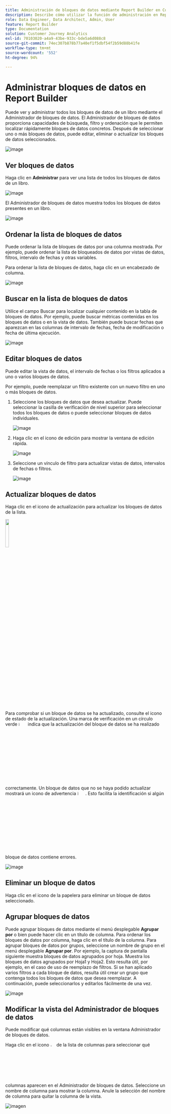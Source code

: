 ```yaml
---
title: Administración de bloques de datos mediante Report Builder en Customer Journey Analytics
description: Describe cómo utilizar la función de administración en Report Builder
role: Data Engineer, Data Architect, Admin, User
feature: Report Builder
type: Documentation
solution: Customer Journey Analytics
exl-id: 70103020-a4a9-43be-933c-bde5a6d088c8
source-git-commit: 74ec307b878b77a40ef1f5dbf54f2b59d88b41fe
workflow-type: tm+mt
source-wordcount: '552'
ht-degree: 94%

---
```


# Administrar bloques de datos en Report Builder

Puede ver y administrar todos los bloques de datos de un libro mediante el Administrador de bloques de datos. El Administrador de bloques de datos proporciona capacidades de búsqueda, filtro y ordenación que le permiten localizar rápidamente bloques de datos concretos. Después de seleccionar uno o más bloques de datos, puede editar, eliminar o actualizar los bloques de datos seleccionados.

![image](./assets/image52.png)

## Ver bloques de datos

Haga clic en **Administrar** para ver una lista de todos los bloques de datos de un libro.


![image](./assets/image53.png)

El Administrador de bloques de datos muestra todos los bloques de datos presentes en un libro. 

![image](./assets/image52.png)

## Ordenar la lista de bloques de datos

Puede ordenar la lista de bloques de datos por una columna mostrada. Por ejemplo, puede ordenar la lista de bloqueados de datos por vistas de datos, filtros, intervalo de fechas y otras variables.

Para ordenar la lista de bloques de datos, haga clic en un encabezado de columna.

![image](./assets/image54.png)

## Buscar en la lista de bloques de datos

Utilice el campo Buscar para localizar cualquier contenido en la tabla de bloques de datos. Por ejemplo, puede buscar métricas contenidas en los bloques de datos o en la vista de datos. También puede buscar fechas que aparezcan en las columnas de intervalo de fechas, fecha de modificación o fecha de última ejecución.

![image](./assets/image55.png)

## Editar bloques de datos

Puede editar la vista de datos, el intervalo de fechas o los filtros aplicados a uno o varios bloques de datos.

Por ejemplo, puede reemplazar un filtro existente con un nuevo filtro en uno o más bloques de datos.

1. Seleccione los bloques de datos que desea actualizar. Puede seleccionar la casilla de verificación de nivel superior para seleccionar todos los bloques de datos o puede seleccionar bloques de datos individuales.

   ![image](./assets/image56.png)

1. Haga clic en el icono de edición para mostrar la ventana de edición rápida.

   ![image](./assets/image58.png)

1. Seleccione un vínculo de filtro para actualizar vistas de datos, intervalos de fechas o filtros.

   ![image](./assets/image59.png)

## Actualizar bloques de datos

Haga clic en el icono de actualización para actualizar los bloques de datos de la lista.

<img src="./assets/refresh-icon.png" width="15%"/>

Para comprobar si un bloque de datos se ha actualizado, consulte el icono de estado de la actualización. Una marca de verificación en un círculo verde <img src="./assets/refresh-success.png" width="5%"/> indica que la actualización del bloque de datos se ha realizado correctamente. Un bloque de datos que no se haya podido actualizar mostrará un icono de advertencia <img src="./assets/refresh-failure.png" width="5%"/>.  Esto facilita la identificación si algún bloque de datos contiene errores.


![image](./assets/image512.png)

## Eliminar un bloque de datos

Haga clic en el icono de la papelera para eliminar un bloque de datos seleccionado.

## Agrupar bloques de datos

Puede agrupar bloques de datos mediante el menú desplegable **Agrupar por** o bien puede hacer clic en un título de columna. Para ordenar los bloques de datos por columna, haga clic en el título de la columna. Para agrupar bloques de datos por grupos, seleccione un nombre de grupo en el menú desplegable **Agrupar por**. Por ejemplo, la captura de pantalla siguiente muestra bloques de datos agrupados por hoja. Muestra los bloques de datos agrupados por Hoja1 y Hoja2.  Esto resulta útil, por ejemplo, en el caso de uso de reemplazo de filtros. Si se han aplicado varios filtros a cada bloque de datos, resulta útil crear un grupo que contenga todos los bloques de datos que desea reemplazar. A continuación, puede seleccionarlos y editarlos fácilmente de una vez.

![image](./assets/group-data-blocks.png)

## Modificar la vista del Administrador de bloques de datos

Puede modificar qué columnas están visibles en la ventana Administrador de bloques de datos.


Haga clic en el icono  <img src="./assets/image515.png" width="3%"/> de la lista de columnas para seleccionar qué columnas aparecen en el Administrador de bloques de datos. Seleccione un nombre de columna para mostrar la columna. Anule la selección del nombre de columna para quitar la columna de la vista.

![imagen](./assets/image516.png)
